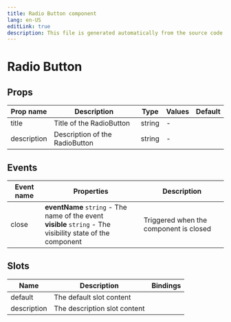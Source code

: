 ```yaml
---
title: Radio Button component
lang: en-US
editLink: true
description: This file is generated automatically from the source code. Changes made here will be lost.
---
```


# Radio Button

<!--@include: ./radioButton.doc.md-->

## Props

| Prop name   | Description                    | Type   | Values | Default |
| ----------- | ------------------------------ | ------ | ------ | ------- |
| title       | Title of the RadioButton       | string | -      |         |
| description | Description of the RadioButton | string | -      |         |

## Events

| Event name | Properties                                                                                                      | Description                            |
| ---------- | --------------------------------------------------------------------------------------------------------------- | -------------------------------------- |
| close      | **eventName** `string` - The name of the event<br/>**visible** `string` - The visibility state of the component | Triggered when the component is closed |

## Slots

| Name        | Description                  | Bindings |
| ----------- | ---------------------------- | -------- |
| default     | The default slot content     |          |
| description | The description slot content |          |
